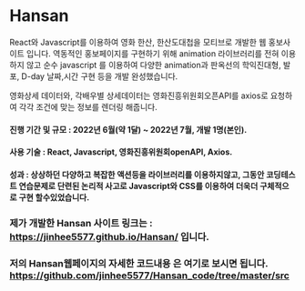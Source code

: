 # Hansan
React와 Javascript를 이용하여 영화 한산, 한산도대첩을 모티브로 개발한 웹 홍보사이트 입니다.
역동적인 홍보페이지를 구현하기 위해 animation 라이브러리를 전혀 이용하지 않고 순수 javascript 를 이용하여
다양한 animation과 판옥선의 학익진대형, 발포, D-day 날짜,시간 구현 등을 개발 완성했습니다.

영화상세 데이터와, 각배우별 상세데이터는 영화진흥위원회오픈API를 axios로 요청하여 각각 조건에 맞는 정보를 렌더링 해줍니다.


#### 진행 기간 및 규모 : 2022년 6월(약 1달) ~ 2022년 7월, 개발 1명(본인).
#### 사용 기술 : React, Javascript, 영화진흥위원회openAPI, Axios.
#### 성과 : 상상하던 다양하고 복잡한 액션등을 라이브러리를 이용하지않고, 그동안 코딩테스트 연습문제로 단련된 논리적 사고로 Javascript와 CSS를 이용하여 더욱더 구체적으로 구현 할수있었습니다.


### 제가 개발한 Hansan 사이트 링크는 : https://jinhee5577.github.io/Hansan/ 입니다.
### 저의 Hansan웹페이지의 자세한 코드내용 은 여기로 보시면 됩니다. https://github.com/jinhee5577/Hansan_code/tree/master/src
